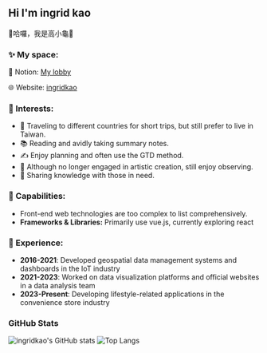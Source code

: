 ## Hi I'm ingrid kao
👋哈囉，我是高小龜🐢



### ✨ My space:
🧠 Notion: [My lobby](https://ingridkao.notion.site/Lobby-47427ffdf7094c3c94009bab1ad8a371)

🌐 Website: [ingridkao](https://www.ingridkao.net)



### 🧬 Interests:
- 🧳 Traveling to different countries for short trips, but still prefer to live in Taiwan.
- 📚 Reading and avidly taking summary notes.
- ✍ Enjoy planning and often use the GTD method.
- 🎨 Although no longer engaged in artistic creation, still enjoy observing.
- 🦉 Sharing knowledge with those in need.



### 🔨 Capabilities:
- Front-end web technologies are too complex to list comprehensively.
- **Frameworks & Libraries:** Primarily use vue.js, currently exploring react



### 💼 Experience:
- **2016-2021**: Developed geospatial data management systems and dashboards in the IoT industry
- **2021-2023**: Worked on data visualization platforms and official websites in a data analysis team
- **2023-Present**: Developing lifestyle-related applications in the convenience store industry



### GitHub Stats

![ingridkao's GitHub stats](https://github-readme-stats.vercel.app/api?username=ingridkao&theme=discord_old_blurple&show_icons=true&hide=prs,issues)
![Top Langs](https://github-readme-stats.vercel.app/api/top-langs/?username=ingridkao&size_weight=0.5&count_weight=1.5&layout=compact&theme=discord_old_blurple&card_width=467)

